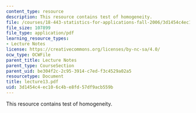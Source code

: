 ```yaml
---
content_type: resource
description: This resource contains test of homogeneity.
file: /courses/18-443-statistics-for-applications-fall-2006/3d1454c4ec106c4be8fd57df9acb559b_lecture13.pdf
file_size: 107899
file_type: application/pdf
learning_resource_types:
- Lecture Notes
license: https://creativecommons.org/licenses/by-nc-sa/4.0/
ocw_type: OCWFile
parent_title: Lecture Notes
parent_type: CourseSection
parent_uid: be304f2c-2c95-3914-c7ed-f3c4529a02a5
resourcetype: Document
title: lecture13.pdf
uid: 3d1454c4-ec10-6c4b-e8fd-57df9acb559b
---
```

This resource contains test of homogeneity.